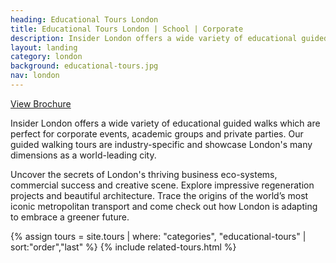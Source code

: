 ```yaml
---
heading: Educational Tours London
title: Educational Tours London | School | Corporate
description: Insider London offers a wide variety of educational guided walks perfect for corporate events, academic groups and private parties. Our guided walking tours are industry-specific and showcase London’s many dimensions as a world-leading city.
layout: landing
category: london
background: educational-tours.jpg
nav: london
---
```


<a class="c-btn c-btn--primary c-btn--red" href="/assets/brochures/EducationalToursBrochure.pdf">View Brochure</a>

Insider London offers a wide variety of educational guided walks which are perfect for corporate events, academic groups and private parties. Our guided walking tours are industry-specific and showcase London's many dimensions as a world-leading city.

Uncover the secrets of London's thriving business eco-systems, commercial success and creative scene. Explore impressive regeneration projects and beautiful architecture. Trace the origins of the world’s most iconic metropolitan transport and come check out how London is adapting to embrace a greener future.

{% assign tours = site.tours | where: "categories", "educational-tours" | sort:"order","last" %}
{% include related-tours.html %}
